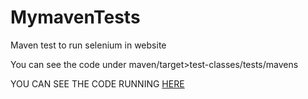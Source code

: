# MymavenTests
 Maven test to run selenium in website
 
 You can see the code under maven/target>test-classes/tests/mavens

 
 YOU CAN SEE THE CODE RUNNING [HERE](https://drive.google.com/file/d/1SoofRuXZ4S8ftebSLYTKQWVEMJUXQY0d/view?usp=share_link)
 
 
 
 
